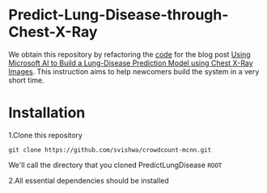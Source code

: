 # Predict-Lung-Disease-through-Chest-X-Ray
We obtain this repository by refactoring the [code](https://github.com/Azure/AzureChestXRay) for the blog post [Using Microsoft AI to Build a Lung-Disease Prediction Model using Chest X-Ray Images](https://blogs.technet.microsoft.com/machinelearning/2018/03/07/using-microsoft-ai-to-build-a-lung-disease-prediction-model-using-chest-x-ray-images/). This instruction aims to help newcomers build the system in a very short time.   
# Installation
1.Clone this repository
  ```Shell
  git clone https://github.com/svishwa/crowdcount-mcnn.git
  ```
  We'll call the directory that you cloned PredictLungDisease `ROOT`  
  
2.All essential dependencies should be installed  
